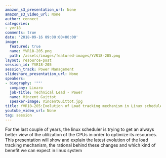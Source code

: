 ```yaml
---
amazon_s3_presentation_url: None
amazon_s3_video_url: None
author: connect
categories:
- yvr18
comments: true
date: '2018-09-16 09:00:00+00:00'
image:
  featured: true
  name: YVR18-205.png
  path: /assets/images/featured-images/YVR18-205.png
layout: resource-post
session_id: YVR18-205
session_track: Power Management
slideshare_presentation_url: None
speakers:
- biography: '""'
  company: Linaro
  job-title: Technical Lead - Power
  name: Vincent Guittot
  speaker-image: VincentGuittot.jpg
title: YVR18-205:Evolution of Load tracking mechanism in Linux scheduler
youtube_video_url: None
tag: session
---
```


For the last couple of years, the linux scheduler is trying to get an always better view of the utilization of the CPUs in order to optimize its resources. This presentation will show and explain the latest evolution of the load tracking mechanism, the rational behind these changes and which kind of benefit we can expect in linux system